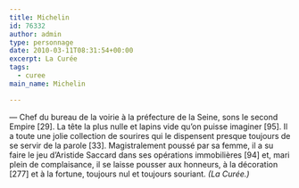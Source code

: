 ```yaml
---
title: Michelin
id: 76332
author: admin
type: personnage
date: 2010-03-11T08:31:54+00:00
excerpt: La Curée
tags:
  - curee
main_name: Michelin

---
```

— Chef du bureau de la voirie à la préfecture de la Seine, sons le second Empire [29]. La tête la plus nulle et lapins vide qu’on puisse imaginer [95]. Il a toute une jolie collection de sourires qui le dispensent presque toujours de se servir de la parole [33]. Magistralement poussé par sa femme, il a su faire le jeu d’Aristide Saccard dans ses opérations immobilières [94] et, mari plein de complaisance, il se laisse pousser aux honneurs, à la décoration [277] et à la fortune, toujours nul et toujours souriant. _(La Curée.)_